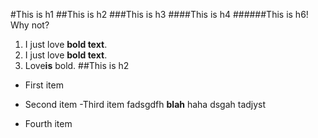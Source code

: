 #This is h1
##This is h2
###This is h3
####This is h4
######This is h6! Why not?
 1. I just love **bold text**.
2. I just love __bold text__.
3. Love**is** bold.
##This is h2
  + First item
* Second item
 -Third item
 fadsgdfh **blah** haha
 dsgah
 tadjyst
 + Fourth item 
